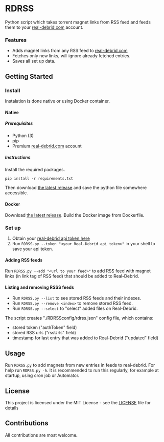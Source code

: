 # RDRSS
Python script which takes torrent magnet links from RSS feed and feeds them to your [real-debrid.com](https://real-debrid.com) account.

### Features
- Adds magnet links from any RSS feed to [real-debrid.com](https://real-debrid.com)
- Fetches only new links, will ignore already fetched entries.
- Saves all set up data.

## Getting Started

### Install

Instalation is done native or using Docker container.

#### Native

##### Prerequisites
- Python (3)
- pip
- Premium [real-debrid.com](https://real-debrid.com) account

##### Instructions

Install the required packages.
```
pip install -r requirements.txt
``` 

Then download [the latest release](https://github.com/CaptainMishan/RDRSS/releases/latest) and save the python file somewhere accessible.

#### Docker

Download [the latest release](https://github.com/CaptainMishan/RDRSS/releases/latest).
Build the Docker image from Dockerfile.

### Set up
1. Obtain your [real-debrid api token here](https://real-debrid.com/apitoken)
2. Run `RDRSS.py --token "<your Real-Debrid api token>"` in your shell to save your api token.

#### Adding RSS feeds
Run `RDRSS.py --add "<url to your feed>"` to add RSS feed with magnet links (in link tag of RSS feed) that should be added to Real-Debrid.

#### Listing and removing RSSS feeds
- Run `RDRSS.py --list` to see stored RSS feeds and their indexes.
- Run `RDRSS.py --remove <index>` to remove stored RSS feed.
- Run `RDRSS.py --select` to "select" added files on Real-Debrid.

The script creates "./RDRSSconfig/rdrss.json" config file, which contains:
- stored token ("authToken" field)
- stored RSS urls ("rssUrls" field)
- timestamp for last entry that was added to Real-Debrid ("updated" field) 

## Usage
Run `RDRSS.py` to add magnets from new entries in feeds to real-debrid.
For help run `RDRSS.py -h`.
It is recommended to run this regularly, for example at startup, using cron job or Automator.

## License
This project is licensed under the MIT License - see the [LICENSE](/LICENSE) file for details

## Contributions
All contributions are most welcome.
